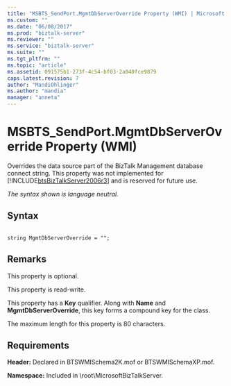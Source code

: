 ```yaml
---
title: "MSBTS_SendPort.MgmtDbServerOverride Property (WMI) | Microsoft Docs"
ms.custom: ""
ms.date: "06/08/2017"
ms.prod: "biztalk-server"
ms.reviewer: ""
ms.service: "biztalk-server"
ms.suite: ""
ms.tgt_pltfrm: ""
ms.topic: "article"
ms.assetid: 091575b1-273f-4c54-bf03-2a040fce9879
caps.latest.revision: 7
author: "MandiOhlinger"
ms.author: "mandia"
manager: "anneta"
---
```

# MSBTS_SendPort.MgmtDbServerOverride Property (WMI)
Overrides the data source part of the BizTalk Management database connect string. This property was not implemented for [!INCLUDE[btsBizTalkServer2006r3](../includes/btsbiztalkserver2006r3-md.md)] and is reserved for future use.  
  
 *The syntax shown is language neutral.*  
  
## Syntax  
  
```  
  
string MgmtDbServerOverride = "";  
```  
  
## Remarks  
 This property is optional.  
  
 This property is read-write.  
  
 This property has a **Key** qualifier. Along with **Name** and **MgmtDbServerOverride**, this key forms a compound key for the class.  
  
 The maximum length for this property is 80 characters.  
  
## Requirements  
 **Header:** Declared in BTSWMISchema2K.mof or BTSWMISchemaXP.mof.  
  
 **Namespace:** Included in \root\MicrosoftBizTalkServer.